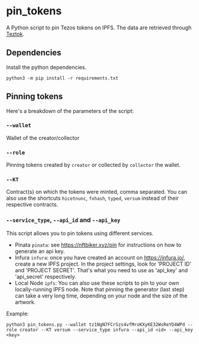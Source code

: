 # pin_tokens

A Python script to pin Tezos tokens on IPFS.
The data are retrieved through [Teztok](https://www.teztok.com/).

## Dependencies

Install the python dependencies.

```
python3 -m pip install -r requirements.txt
```

## Pinning tokens

Here's a breakdown of the parameters of the script:

### `--wallet`

Wallet of the creator/collector

### `--role`

Pinning tokens created by `creator` or collected by `collector` the wallet.

### `--KT`

Contract(s) on which the tokens were minted, comma separated. You can also use the shortcuts `hicetnunc`, `fxhash`, `typed`, `versum` instead of their respective contracts.

### `--service_type`, `--api_id` and `--api_key`

This script allows you to pin tokens using different services.
- Pinata `pinata`: see https://nftbiker.xyz/pin for instructions on how to generate an api key.
- Infura `infura`: once you have created an account on https://infura.io/, create a new IPFS project. In the project settings, look for 'PROJECT ID' and 'PROJECT SECRET'. That's what you need to use as 'api_key' and 'api_secret' respectively.
- Local Node `ipfs`: You can also use these scripts to pin to your own locally-running IPFS node. Note that pinning the generator (last step) can take a very long time, depending on your node and the size of the artwork.


Example:
```
python3 pin_tokens.py --wallet tz1NgN7FCrSzs4vfMroKXyKE32WsReYD4WPd --role creator --KT versum --service_type infura --api_id <id> --api_key <key>
```
